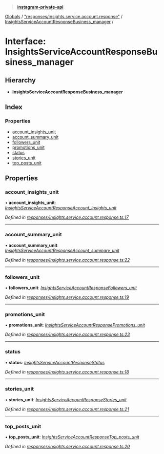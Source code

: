 > **[instagram-private-api](../README.md)**

[Globals](../README.md) / ["responses/insights.service.account.response"](../modules/_responses_insights_service_account_response_.md) / [InsightsServiceAccountResponseBusiness_manager](_responses_insights_service_account_response_.insightsserviceaccountresponsebusiness_manager.md) /

# Interface: InsightsServiceAccountResponseBusiness_manager

## Hierarchy

* **InsightsServiceAccountResponseBusiness_manager**

## Index

### Properties

* [account_insights_unit](_responses_insights_service_account_response_.insightsserviceaccountresponsebusiness_manager.md#account_insights_unit)
* [account_summary_unit](_responses_insights_service_account_response_.insightsserviceaccountresponsebusiness_manager.md#account_summary_unit)
* [followers_unit](_responses_insights_service_account_response_.insightsserviceaccountresponsebusiness_manager.md#followers_unit)
* [promotions_unit](_responses_insights_service_account_response_.insightsserviceaccountresponsebusiness_manager.md#promotions_unit)
* [status](_responses_insights_service_account_response_.insightsserviceaccountresponsebusiness_manager.md#status)
* [stories_unit](_responses_insights_service_account_response_.insightsserviceaccountresponsebusiness_manager.md#stories_unit)
* [top_posts_unit](_responses_insights_service_account_response_.insightsserviceaccountresponsebusiness_manager.md#top_posts_unit)

## Properties

###  account_insights_unit

• **account_insights_unit**: *[InsightsServiceAccountResponseAccount_insights_unit](_responses_insights_service_account_response_.insightsserviceaccountresponseaccount_insights_unit.md)*

*Defined in [responses/insights.service.account.response.ts:17](https://github.com/dilame/instagram-private-api/blob/173bc62/src/responses/insights.service.account.response.ts#L17)*

___

###  account_summary_unit

• **account_summary_unit**: *[InsightsServiceAccountResponseAccount_summary_unit](_responses_insights_service_account_response_.insightsserviceaccountresponseaccount_summary_unit.md)*

*Defined in [responses/insights.service.account.response.ts:22](https://github.com/dilame/instagram-private-api/blob/173bc62/src/responses/insights.service.account.response.ts#L22)*

___

###  followers_unit

• **followers_unit**: *[InsightsServiceAccountResponseFollowers_unit](_responses_insights_service_account_response_.insightsserviceaccountresponsefollowers_unit.md)*

*Defined in [responses/insights.service.account.response.ts:19](https://github.com/dilame/instagram-private-api/blob/173bc62/src/responses/insights.service.account.response.ts#L19)*

___

###  promotions_unit

• **promotions_unit**: *[InsightsServiceAccountResponsePromotions_unit](_responses_insights_service_account_response_.insightsserviceaccountresponsepromotions_unit.md)*

*Defined in [responses/insights.service.account.response.ts:23](https://github.com/dilame/instagram-private-api/blob/173bc62/src/responses/insights.service.account.response.ts#L23)*

___

###  status

• **status**: *[InsightsServiceAccountResponseStatus](_responses_insights_service_account_response_.insightsserviceaccountresponsestatus.md)*

*Defined in [responses/insights.service.account.response.ts:18](https://github.com/dilame/instagram-private-api/blob/173bc62/src/responses/insights.service.account.response.ts#L18)*

___

###  stories_unit

• **stories_unit**: *[InsightsServiceAccountResponseStories_unit](_responses_insights_service_account_response_.insightsserviceaccountresponsestories_unit.md)*

*Defined in [responses/insights.service.account.response.ts:21](https://github.com/dilame/instagram-private-api/blob/173bc62/src/responses/insights.service.account.response.ts#L21)*

___

###  top_posts_unit

• **top_posts_unit**: *[InsightsServiceAccountResponseTop_posts_unit](_responses_insights_service_account_response_.insightsserviceaccountresponsetop_posts_unit.md)*

*Defined in [responses/insights.service.account.response.ts:20](https://github.com/dilame/instagram-private-api/blob/173bc62/src/responses/insights.service.account.response.ts#L20)*